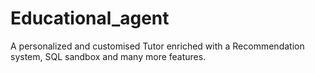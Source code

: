 # Educational_agent
A personalized and customised Tutor enriched with a Recommendation system, SQL sandbox and many more features.

